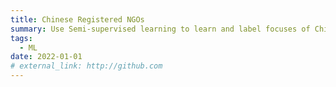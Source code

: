 ```yaml
---
title: Chinese Registered NGOs
summary: Use Semi-supervised learning to learn and label focuses of Chinese registered NGOs 
tags:
  - ML
date: 2022-01-01
# external_link: http://github.com
---
```

